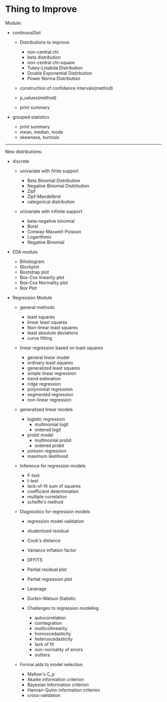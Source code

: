 # Thing to Improve

Module:
- continousDist
    - Distributions to improve:
        - non-central chi
        - beta distribution
        - non-central chi-square
        - Tukey-Lmabda Distribution
        - Double Exponential Distirbution
        - Power Norma Distribution
        
    - construction of confidence intervals(method)
    - p_values(method)
    - print summary


- grouped statistics
    - print summary
    - mean, median, mode
    - skewness, kurtosis
----

New distributions:
- discrete
    - univariate with finite support
        - Beta Binomial Distribution
        - Negative Binomial Distirbution
        - Zipf
        - Zipf-Mandelbrot
        - categorical distribution

    - univariate with infinite support
        - beta-negative binomial
        - Borel
        - Conway-Maxwell-Poisson
        - Logarithmic
        - Negative Binomial

- EDA module
    - Bihistogram
    - Blockplot
    - Bootstrap plot
    - Box-Cox linearity plot
    - Box-Cox Normality plot
    - Box Plot

- Regression Module
    -   general methods
        - least squares
        - linear least squares 
        - Non-linear least squares
        - least absolute deviations
        - curve fitting
    - linear regression based on least squares
        - general linear model
        - ordinary least squares
        - generalized least squares
        - simple linear regression
        - trend estimation
        - ridge regression
        - polynomial regression
        - segmented regression
        - non-linear regression
    - generalized linear models
        - logistic regression
            - multinomial logit
            - ordered logit
        - probit model
            - multinomial probit
            - ordered probit
        - poisson regression
        - maximum likelihood
    - Inference for regression models
        - F-test
        - t-test
        - lack-of-fit sum of squares
        - coefficient determination
        - multiple correlation
        - scheffe's method

    - Diagnostics for regression models
        - regression model validation
        - studentized residual
        - Cook's distance
        - Variance inflation factor
        - DFFITS
        - Partial residual plot
        - Partial regression plot
        - Leverage
        - Durbin-Watson Statistic
        
        - Challenges to regression modeling 
            - autocorrelation
            - cointegration
            - multicollinearity 
            - homoscedasticity 
            - heteroscedasticity
            - lack of fit
            - non-normality of errors
            - outliers

    - Formal aids to model selection
        - Mallow's C_p
        - Akaike information criterion
        - Bayesian Information criterion
        - Hannan-Quinn information criterion
        - cross-validation